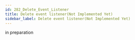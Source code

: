 ```yaml
---
id: 282_Delete_Event_Listener
title: Delete event listener(Not Implemented Yet)
sidebar_label: Delete event listener(Not Implemented Yet)
---
```


in preparation

